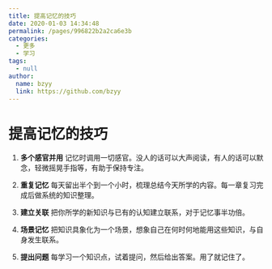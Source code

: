 ```yaml
---
title: 提高记忆的技巧
date: 2020-01-03 14:34:48
permalink: /pages/996822b2a2ca6e3b
categories: 
  - 更多
  - 学习
tags: 
  - null
author: 
  name: bzyy
  link: https://github.com/bzyy
---
```

# 提高记忆的技巧

1. **多个感官并用**
   记忆时调用一切感官。没人的话可以大声阅读，有人的话可以默念，轻微摇晃手指等，有助于保持专注。

<!-- more -->

   

2. **重复记忆**
   每天留出半个到一个小时，梳理总结今天所学的内容。每一章复习完成后做系统的知识整理。

   

3. **建立关联**
   把你所学的新知识与已有的认知建立联系，对于记忆事半功倍。

   

4. **场景记忆**
   把知识具象化为一个场景，想象自己在何时何地能用这些知识，与自身发生联系。

   

5. **提出问题**
   每学习一个知识点，试着提问，然后给出答案。用了就记住了。
